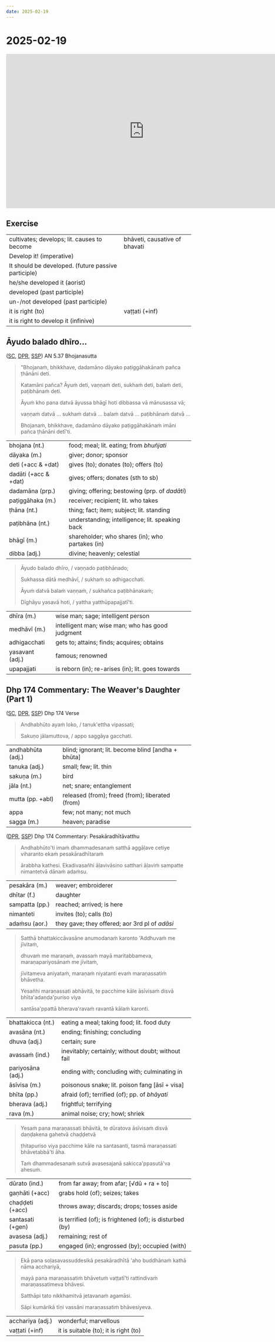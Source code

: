 ```yaml
---
date: 2025-02-19
---
```


<!-- more -->

<div class='declensions'></div>


# 2025-02-19

<iframe width="750" height="420" src="https://www.youtube.com/embed/eIx4Co7FZPw" title="Āyudo balado dhīro, Dhp 174 The Weaver's Daughter (Part 1)" frameborder="0" allow="accelerometer; autoplay; clipboard-write; encrypted-media; gyroscope; picture-in-picture; web-share" allowfullscreen></iframe>

## Exercise

|                                                     |                               |
|-----------------------------------------------------|-------------------------------|
| cultivates; develops; lit. causes to become         | bhāveti, causative of bhavati |
| Develop it! (imperative)                            |                               |
| It should be developed. (future passive participle) |                               |
| he/she developed it (aorist)                        |                               |
| developed (past participle)                         |                               |
| un-/not developed (past participle)                 |                               |
| it is right (to)                                    | vaṭṭati (+inf)                |
| it is right to develop it (infinive)                |                               |

## Āyudo balado dhīro...

([SC](https://suttacentral.net/an5.37/pli/ms), [DPR](https://www.digitalpalireader.online/_dprhtml/index.html?loc=a.4.0.0.0.3.6.m), [SSP](http://localhost:4848/suttas/an5.37/pli/ms?window_type=Sutta+Study)) AN 5.37 Bhojanasutta

> "Bhojanaṁ, bhikkhave, dadamāno dāyako paṭiggāhakānaṁ pañca ṭhānāni deti.
>
> Katamāni pañca? Āyuṁ deti, vaṇṇaṁ deti, sukhaṁ deti, balaṁ deti, paṭibhānaṁ deti.
>
> Āyuṁ kho pana datvā āyussa bhāgī hoti dibbassa vā mānusassa vā;
>
> vaṇṇaṁ datvā ... sukhaṁ datvā ... balaṁ datvā ... paṭibhānaṁ datvā ...
>
> Bhojanaṁ, bhikkhave, dadamāno dāyako paṭiggāhakānaṁ imāni pañca ṭhānāni detī'ti.

|                      |                                                 |
|----------------------|-------------------------------------------------|
| bhojana (nt.)        | food; meal; lit. eating; from *bhuñjati*        |
| dāyaka (m.)          | giver; donor; sponsor                           |
| deti (+acc & +dat)   | gives (to); donates (to); offers (to)           |
| dadāti (+acc & +dat) | gives; offers; donates (sth to sb)              |
| dadamāna (prp.)      | giving; offering; bestowing (prp. of *dadāti*)  |
| paṭiggāhaka (m.)     | receiver; recipient; lit. who takes             |
| ṭhāna (nt.)          | thing; fact; item; subject; lit. standing       |
| paṭibhāna (nt.)      | understanding; intelligence; lit. speaking back |
| bhāgī (m.)           | shareholder; who shares (in); who partakes (in) |
| dibba (adj.)         | divine; heavenly; celestial                     |

> Āyudo balado dhīro, / vaṇṇado paṭibhānado;
>
> Sukhassa dātā medhāvī, / sukhaṁ so adhigacchati.
>
> Āyuṁ datvā balaṁ vaṇṇaṁ, / sukhañca paṭibhānakaṁ;
>
> Dīghāyu yasavā hoti, / yattha yatthūpapajjatī'ti.

|                 |                                                   |
|-----------------|---------------------------------------------------|
| dhīra (m.)      | wise man; sage; intelligent person                |
| medhāvī (m.)    | intelligent man; wise man; who has good judgment  |
| adhigacchati    | gets to; attains; finds; acquires; obtains        |
| yasavant (adj.) | famous; renowned                                  |
| upapajjati      | is reborn (in); re-arises (in); lit. goes towards |

## Dhp 174 Commentary: The Weaver's Daughter (Part 1)

([SC](https://suttacentral.net/dhp167-178/pli/ms), [DPR](https://www.digitalpalireader.online/_dprhtml/index.html?loc=k.1.0.0.12.0.0.m), [SSP](http://localhost:4848/suttas/dhp167-178/pli/ms?quote=Andhabh%25C5%25ABto%2520aya%25E1%25B9%2581%2520loko&window_type=Sutta+Study)) Dhp 174 Verse

> Andhabhūto ayaṁ loko, / tanuk'ettha vipassati;
>
> Sakuṇo jālamuttova, / appo saggāya gacchati.

|                   |                                                      |
|-------------------|------------------------------------------------------|
| andhabhūta (adj.) | blind; ignorant; lit. become blind \[andha + bhūta\] |
| tanuka (adj.)     | small; few; lit. thin                                |
| sakuṇa (m.)       | bird                                                 |
| jāla (nt.)        | net; snare; entanglement                             |
| mutta (pp. +abl)  | released (from); freed (from); liberated (from)      |
| appa              | few; not many; not much                              |
| sagga (m.)        | heaven; paradise                                     |

([DPR](https://www.digitalpalireader.online/_dprhtml/index.html?loc=k.1.0.1.4.6.x.a), [SSP](http://localhost:4848/suttas/s0502a.att/pli/cst4?quote=andhabh%25C5%25ABtoti%2520ima%25E1%25B9%2581%2520dhammadesana%25E1%25B9%2581&window_type=Sutta+Study)) Dhp 174 Commentary: Pesakāradhītāvatthu

> Andhabhūto'ti imaṁ dhammadesanaṁ satthā aggāḷave cetiye viharanto ekaṁ pesakāradhītaraṁ
>
> ārabbha kathesi. Ekadivasañhi āḷavivāsino satthari āḷaviṁ sampatte nimantetvā dānaṁ adaṁsu.

|                |                                                |
|----------------|------------------------------------------------|
| pesakāra (m.)  | weaver; embroiderer                            |
| dhītar (f.)    | daughter                                       |
| sampatta (pp.) | reached; arrived; is here                      |
| nimanteti      | invites (to); calls (to)                       |
| adaṁsu (aor.)  | they gave; they offered; aor 3rd pl of *adāsi* |

> Satthā bhattakiccāvasāne anumodanaṁ karonto 'Addhuvaṁ me jīvitaṁ,
>
> dhuvaṁ me maraṇaṁ, avassaṁ mayā maritabbameva, maraṇapariyosānaṁ me jīvitaṁ,
>
> jīvitameva aniyataṁ, maraṇaṁ niyatanti evaṁ maraṇassatiṁ bhāvetha.
>
> Yesañhi maraṇassati abhāvitā, te pacchime kāle āsīvisaṁ disvā bhīta'adaṇḍa'puriso viya
>
> santāsa'ppattā bherava'ravaṁ ravantā kālaṁ karonti.

|                   |                                                    |
|-------------------|----------------------------------------------------|
| bhattakicca (nt.) | eating a meal; taking food; lit. food duty         |
| avasāna (nt.)     | ending; finishing; concluding                      |
| dhuva (adj.)      | certain; sure                                      |
| avassaṁ (ind.)    | inevitably; certainly; without doubt; without fail |
| pariyosāna (adj.) | ending with; concluding with; culminating in       |
| āsīvisa (m.)      | poisonous snake; lit. poison fang \[āsī + visa\]   |
| bhīta (pp.)       | afraid (of); terrified (of); pp. of *bhāyati*      |
| bherava (adj.)    | frightful; terrifying                              |
| rava (m.)         | animal noise; cry; howl; shriek                    |

> Yesaṁ pana maraṇassati bhāvitā, te dūratova āsīvisaṁ disvā daṇḍakena gahetvā chaḍḍetvā
>
> ṭhitapuriso viya pacchime kāle na santasanti, tasmā maraṇassati bhāvetabbā'ti āha.
>
> Taṁ dhammadesanaṁ sutvā avasesajanā sakicca'ppasutā'va ahesuṁ.

|                  |                                                          |
|------------------|----------------------------------------------------------|
| dūrato (ind.)    | from far away; from afar; \[√dū + ra + to\]              |
| gaṇhāti (+acc)   | grabs hold (of); seizes; takes                           |
| chaḍḍeti (+acc)  | throws away; discards; drops; tosses aside               |
| santasati (+gen) | is terrified (of); is frightened (of); is disturbed (by) |
| avasesa (adj.)   | remaining; rest of                                       |
| pasuta (pp.)     | engaged (in); engrossed (by); occupied (with)            |

> Ekā pana soḷasavassuddesikā pesakāradhītā 'aho buddhānaṁ kathā nāma acchariyā,
>
> mayā pana maraṇassatiṁ bhāvetuṁ vaṭṭatī'ti rattindivaṁ maraṇassatimeva bhāvesi.
>
> Satthāpi tato nikkhamitvā jetavanaṁ agamāsi.
>
> Sāpi kumārikā tīṇi vassāni maraṇassatiṁ bhāvesiyeva.

|                  |                                       |
|------------------|---------------------------------------|
| acchariya (adj.) | wonderful; marvellous                 |
| vaṭṭati (+inf)   | it is suitable (to); it is right (to) |
